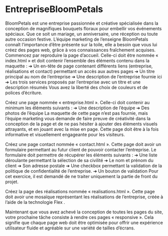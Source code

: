 # EntrepriseBloomPetals
BloomPetals est une entreprise passionnée et créative spécialisée dans la
conception de magnifiques bouquets floraux pour embellir vos événements
spéciaux. Que ce soit un mariage, un anniversaire, une réception ou toute
autre occasion festive.
L’équipe marketing de l’enseigne BloomPetals connaît l’importance d’être
présente sur la toile, elle a besoin que vous lui créez des pages web, grâce à
vos connaissances fraîchement acquises.
Commencez par reproduire la page d’accueil. Celle-ci doit être nommée «
index.html » et doit contenir l’ensemble des éléments contenu dans la
maquette :
➔ Un en-tête de page contenant différents liens (entreprise, réalisations et
contact) permettant un accès aux autres pages
➔ Un titre principal au nom de l’entreprise
➔ Une description de l’entreprise fournie ici
➔ Les trois services proposés par l’entreprise avec un titre et une
description résumés
Vous avez la liberté des choix de couleurs et de polices d’écriture.

Créez une page nommée « entreprise.html ». Celle-ci doit contenir au
minimum les éléments suivants :
➔ Une description de l’équipe
➔ Des photos de l’équipe
La maquette de cette page n’est pas fournie, mais l’équipe marketing vous
demande de faire preuve de créativité dans la conception de la page et de
ne pas hésiter à ajouter des éléments visuels attrayants, et en jouant avec la
mise en page. Cette page doit être à la fois informative et visuellement
engageante pour les visiteurs.

Créez une page contact nommée « contact.html ». Cette page doit avoir un
formulaire permettant au futur client de pouvoir contacter l’entreprise.
Le formulaire doit permettre de récupérer les éléments suivants :
➔ Une liste déroulante permettant la sélection de sa civilité
➔ Le nom et prénom du client
➔ Son adresse postale
➔ Une checkbox permettant la validation de la politique de confidentialité
de l’entreprise.
➔ Un bouton de validation
Pour cet exercice, il est demandé de ne traiter uniquement la partie de front
du projet.

Créez la page des réalisations nommée « realisations.html ». Cette page doit
avoir une mosaïque représentant les réalisations de l’entreprise, créée à l’aide
de la technologie Flex .

Maintenant que vous avez achevé la conception de toutes les pages du site,
votre prochaine tâche consiste à rendre ces pages « responsive ». Cela
signifie que chaque page web doit être optimisée pour offrir une expérience
utilisateur fluide et agréable sur une variété de tailles d’écrans.
